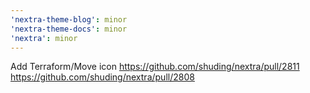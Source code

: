 ```yaml
---
'nextra-theme-blog': minor
'nextra-theme-docs': minor
'nextra': minor
---
```


Add Terraform/Move icon https://github.com/shuding/nextra/pull/2811 https://github.com/shuding/nextra/pull/2808
